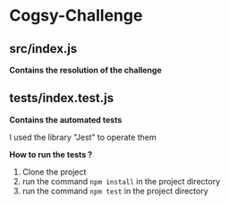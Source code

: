 # Cogsy-Challenge

## src/index.js
**Contains the resolution of the challenge**

## tests/index.test.js
**Contains the automated tests**

I used the library "Jest" to operate them

__How to run the tests ?__
1. Clone the project
2. run the command `npm install` in the project directory
3. run the command `npm test` in the project directory

